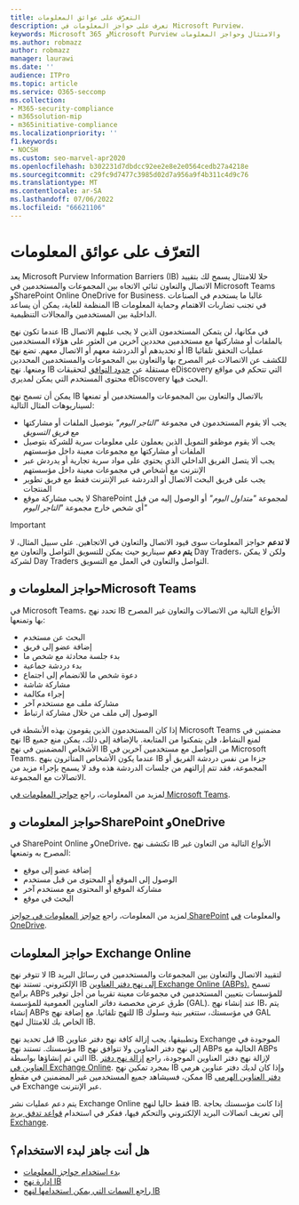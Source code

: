 ```yaml
---
title: التعرّف على عوائق المعلومات
description: تعرف على حواجز المعلومات في Microsoft Purview.
keywords: Microsoft 365 وMicrosoft Purview والامتثال وحواجز المعلومات
ms.author: robmazz
author: robmazz
manager: laurawi
ms.date: ''
audience: ITPro
ms.topic: article
ms.service: O365-seccomp
ms.collection:
- M365-security-compliance
- m365solution-mip
- m365initiative-compliance
ms.localizationpriority: ''
f1.keywords:
- NOCSH
ms.custom: seo-marvel-apr2020
ms.openlocfilehash: b302231d7dbdcc92ee2e8e2e0564cedb27a4218e
ms.sourcegitcommit: c29fc9d7477c3985d02d7a956a9f4b311c4d9c76
ms.translationtype: MT
ms.contentlocale: ar-SA
ms.lasthandoff: 07/06/2022
ms.locfileid: "66621106"
---
```

# <a name="learn-about-information-barriers"></a>التعرّف على عوائق المعلومات

يعد Microsoft Purview Information Barriers (IB) حلا للامتثال يسمح لك بتقييد الاتصال والتعاون ثنائي الاتجاه بين المجموعات والمستخدمين في Microsoft Teams وSharePoint Online OneDrive for Business. غالبا ما يستخدم في الصناعات المنظمة للغاية، يمكن أن يساعد IB في تجنب تضاربات الاهتمام وحماية المعلومات الداخلية بين المستخدمين والمجالات التنظيمية.

عندما تكون نهج IB في مكانها، لن يتمكن المستخدمون الذين لا يجب عليهم الاتصال بالملفات أو مشاركتها مع مستخدمين محددين آخرين من العثور على هؤلاء المستخدمين أو تحديدهم أو الدردشة معهم أو الاتصال معهم. تضع نهج IB عمليات التحقق تلقائيا للكشف عن الاتصالات غير المصرح بها والتعاون بين المجموعات والمستخدمين المحددين ومنعها. نهج IB مستقلة عن [حدود التوافق](/microsoft-365/compliance/set-up-compliance-boundaries) لتحقيقات eDiscovery التي تتحكم في مواقع محتوى المستخدم التي يمكن لمديري eDiscovery البحث فيها.

يمكن أن تسمح نهج IB بالاتصال والتعاون بين المجموعات والمستخدمين أو تمنعها لسيناريوهات المثال التالية:

- يجب ألا يقوم المستخدمون في مجموعة *"التاجر اليوم"* بتوصيل الملفات أو مشاركتها مع *فريق التسويق*
- يجب ألا يقوم موظفو التمويل الذين يعملون على معلومات سرية للشركة بتوصيل الملفات أو مشاركتها مع مجموعات معينة داخل مؤسستهم
- يجب ألا يتصل الفريق الداخلي الذي يحتوي على مواد سرية تجارية أو يدردش عبر الإنترنت مع أشخاص في مجموعات معينة داخل مؤسستهم
- يجب على فريق البحث الاتصال أو الدردشة عبر الإنترنت فقط مع فريق تطوير المنتجات
- لا يجب مشاركة موقع SharePoint لمجموعة *"متداول اليوم"* أو الوصول إليه من قبل أي شخص خارج مجموعة *"التاجر اليوم"*

> [!IMPORTANT]
> **لا تدعم** حواجز المعلومات سوى قيود الاتصال والتعاون في الاتجاهين. على سبيل المثال، لا **يتم دعم** سيناريو حيث يمكن للتسويق التواصل والتعاون مع Day Traders، ولكن لا يمكن لشركة Day Traders التواصل والتعاون في العمل مع التسويق.

## <a name="information-barriers-and-microsoft-teams"></a>حواجز المعلومات وMicrosoft Teams

في Microsoft Teams، تحدد نهج IB الأنواع التالية من الاتصالات والتعاون غير المصرح بها وتمنعها:

- البحث عن مستخدم
- إضافة عضو إلى فريق
- بدء جلسة محادثة مع شخص ما
- بدء دردشة جماعية
- دعوة شخص ما للانضمام إلى اجتماع
- مشاركة شاشة
- إجراء مكالمة
- مشاركة ملف مع مستخدم آخر
- الوصول إلى ملف من خلال مشاركة ارتباط

إذا كان المستخدمون الذين يقومون بهذه الأنشطة في Microsoft Teams مضمنين في نهج IB لمنع النشاط، فلن يتمكنوا من المتابعة. بالإضافة إلى ذلك، يمكن منع جميع الأشخاص المضمنين في نهج IB من التواصل مع مستخدمين آخرين في Microsoft Teams. عندما يكون الأشخاص المتأثرون بنهج IB جزءا من نفس دردشة الفريق أو المجموعة، فقد تتم إزالتهم من جلسات الدردشة هذه وقد لا يسمح بإجراء مزيد من الاتصالات مع المجموعة.

لمزيد من المعلومات، راجع [حواجز المعلومات في Microsoft Teams](/MicrosoftTeams/information-barriers-in-teams).

## <a name="information-barriers-and-sharepoint-and-onedrive"></a>حواجز المعلومات وSharePoint وOneDrive

في SharePoint Online وOneDrive، تكتشف نهج IB الأنواع التالية من التعاون غير المصرح به وتمنعها:

- إضافة عضو إلى موقع
- الوصول إلى الموقع أو المحتوى من قبل مستخدم
- مشاركة الموقع أو المحتوى مع مستخدم آخر
- البحث في موقع

لمزيد من المعلومات، راجع [حواجز المعلومات في حواجز SharePoint](/sharepoint/information-barriers) والمعلومات [في OneDrive](/onedrive/information-barriers).

## <a name="information-barriers-and-exchange-online"></a>حواجز المعلومات Exchange Online

لا تتوفر نهج IB لتقييد الاتصال والتعاون بين المجموعات والمستخدمين في رسائل البريد الإلكتروني. تستند نهج IB [إلى نهج دفتر العناوين Exchange Online (ABPs).](/exchange/address-books/address-book-policies/address-book-policies) تسمح برامج ABPs للمؤسسات بتعيين المستخدمين في مجموعات معينة تقريبا من أجل توفير طرق عرض مخصصة دفاتر العناوين العمومية للمؤسسة (GAL). عند إنشاء نهج IB، يتم إنشاء ABPs للنهج تلقائيا. مع إضافة نهج IB في مؤسستك، ستتغير بنية وسلوك GAL الخاص بك للامتثال لنهج IB.

قبل تحديد نهج IB وتطبيقها، يجب إزالة كافة نهج دفتر عناوين Exchange الموجودة في مؤسستك. تستند نهج IB إلى نهج دفتر العناوين ولا تتوافق نهج ABPs الحالية مع ABPs التي تم إنشاؤها بواسطة IB. لإزالة نهج دفتر العناوين الموجودة، راجع [إزالة نهج دفتر العناوين في Exchange Online](/exchange/address-books/address-book-policies/remove-an-address-book-policy). بمجرد تمكين نهج IB وإذا كان لديك دفتر عناوين هرمي ممكن، فسيشاهد جميع المستخدمين غير المضمنين في مقطع IB [دفتر العناوين الهرمي](/exchange/address-books/hierarchical-address-books/hierarchical-address-books) في Exchange عبر الإنترنت.

يتم دعم عمليات نشر Exchange Online فقط حاليا لنهج IB. إذا كانت مؤسستك بحاجة إلى تعريف اتصالات البريد الإلكتروني والتحكم فيها، ففكر في استخدام [قواعد تدفق بريد Exchange](/exchange/security-and-compliance/mail-flow-rules/mail-flow-rules).

## <a name="ready-to-get-started"></a>هل أنت جاهز لبدء الاستخدام؟

- [بدء استخدام حواجز المعلومات](information-barriers-policies.md)
- [إدارة نهج IB](information-barriers-edit-segments-policies.md)
- [راجع السمات التي يمكن استخدامها لنهج IB](information-barriers-attributes.md)
